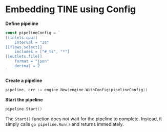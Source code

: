 # Embedding TINE using Config

**Define pipeline**

```go
const pipelineConfig = `
[[inlets.cpu]]
	interval = "3s"
[[flows.select]]
	includes = ["#_ts", "*"]
[[outlets.file]]
	format = "json"
	decimal = 2
`
```

**Create a pipeline**

```go
pipeline, err := engine.New(engine.WithConfig(pipelineConfig))
```

**Start the pipeline**

```go
pipeline.Start()
```

The `Start()` function does not wait for the pipeline to complete. Instead, it simply calls `go pipeline.Run()` and returns immediately.

